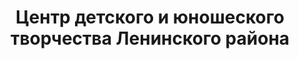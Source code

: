 ---
title: Центр детского и юношеского творчества Ленинского района
address: '69093, г. Запорожье, ул. Ак.Александрова, 7'
phone: []
url: ''
about: ''
searchTitle: 'Центр детского и юношеского творчества, г. Запорожье, ул. Ак.Александрова, 7'
tags:
  - Художественные школы
geometry:
  location:
    lat: 47.88557489999999
    lng: 35.0138123
  viewport:
    northeast:
      lat: 47.8873649302915
      lng: 35.0152646302915
    southwest:
      lat: 47.8846669697085
      lng: 35.0125666697085
place_id: ChIJ_1UG6Htk3EAR_O105Lz4RIg

---